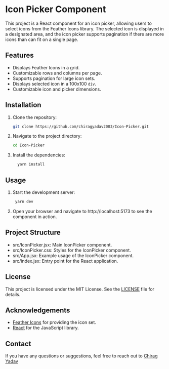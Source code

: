# Icon Picker Component

This project is a React component for an icon picker, allowing users to select icons from the Feather Icons library. The selected icon is displayed in a designated area, and the icon picker supports pagination if there are more icons than can fit on a single page.

## Features

- Displays Feather Icons in a grid.
- Customizable rows and columns per page.
- Supports pagination for large icon sets.
- Displays selected icon in a 100x100 `div`.
- Customizable icon and picker dimensions.

## Installation

1. Clone the repository:

   ```bash
   git clone https://github.com/chiragyadav2003/Icon-Picker.git
   ```

2. Navigate to the project directory:

   ```bash
   cd Icon-Picker
   ```

3. Install the dependencies:

   ```bash
     yarn install
   ```

## Usage

1. Start the development server:

   ```bash
    yarn dev
   ```

2. Open your browser and navigate to http://localhost:5173 to see the component in action.

## Project Structure

- src/IconPicker.jsx: Main IconPicker component.
- src/IconPicker.css: Styles for the IconPicker component.
- src/App.jsx: Example usage of the IconPicker component.
- src/index.jsx: Entry point for the React application.

## License

This project is licensed under the MIT License. See the [LICENSE](https://github.com/chiragyadav2003) file for details.

## Acknowledgements

- [Feather Icons](https://feathericons.com/) for providing the icon set.
- [React](https://reactjs.org/) for the JavaScript library.

## Contact

If you have any questions or suggestions, feel free to reach out to [Chirag Yadav](https://github.com/chiragyadav2003)
